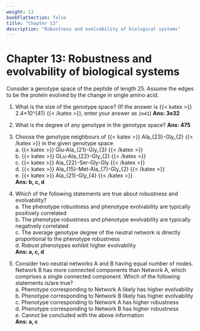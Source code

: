 ```yaml
---
weight: 13
bookFlatSection: false
title: "Chapter 13"
description: "Robustness and evolvability of biological systems"
---
```


# Chapter 13: Robustness and evolvability of biological systems

Consider a genotype space of the peptide of length 25. Assume the edges to be the protein evolved by the change in single amino acid. 

1.  What is the size of the genotype space? (If the answer is {{< katex >}} 2.4×10^{41} {{< /katex >}}, enter your answer as `2e41`)
    **Ans: 3e32**
    
    
2. What is the degree of any genotype in the genotype space?
    **Ans: 475**
    

3.  Choose the genotype neighbours of {{< katex >}} Ala_{23}-Gly_{2} {{< /katex >}} in the given genotype space  
    a.  {{< katex >}} Glu-Ala_{21}-Gly_{3} {{< /katex >}}  
    b.  {{< katex >}} GLu-Ala_{22}-Gly_{2} {{< /katex >}}  
    c.  {{< katex >}} Ala_{22}-Ser-Gly-Gly {{< /katex >}}  
    d.  {{< katex >}} Ala_{15}-Met-Ala_{7}-Gly_{2} {{< /katex >}}  
    e.  {{< katex >}} Ala_{21}-Gly_{4} {{< /katex >}}  
    **Ans: b, c, d**  
    

4. Which of the following statements are true about robustness and evolvability?  
    a.  The phenotype robustness and phenotype evolvability are typically positively correlated  
    b.  The phenotype robustness and phenotype evolvability are typically negatively correlated  
    c.  The average genotype degree of the neutral network is directly proportional to the phenotype robustness  
    d.  Robust phenotypes exhibit higher evolvability  
    **Ans: a, c, d**  
    
    
5. Consider two neutral networks A and B having equal number of nodes. Network B has more connected components than Network A, which comprises a single connected component. Which of the following statements is/are true?  
    a. Phenotype corresponding to Network A likely has higher evolvability  
    b. Phenotype corresponding to Network B likely has higher evolvability  
    c. Phenotype corresponding to Network A has higher robustness  
    d. Phenotype corresponding to Network B has higher robustness  
    e. Cannot be concluded with the above information  
    **Ans: a, c** 